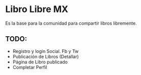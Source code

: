 Libro Libre MX
==============
Es la base para la comunidad para compartir libros libremente.

TODO:
-------
- Registro y login Social. Fb y Tw
- Publicación de Libros (Detallar)
- Página de Libro publicado
- Completar Perfil
